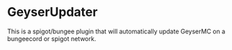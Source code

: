 # GeyserUpdater
This is a spigot/bungee plugin that will automatically update GeyserMC on a bungeecord or spigot network.
